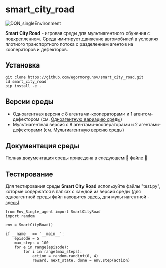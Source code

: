 # smart_city_road
 
 ![DQN_singleEnvironment](https://github.com/egormorgunov/smart_city_road/assets/108347547/a7ebe5f8-f095-4e47-8f6d-ff070e445d99)

 **Smart City Road** - игровая среды для мультиагентного обучения с подкреплением. Среда имитирует движение автомобилей в условиях плотного транспортного потока с разделением агентов на кооператоров и дефекторов.

 ## Установка
```
git clone https://github.com/egormorgunov/smart_city_road.git
cd smart_city_road
pip install -e .
```
## Версии среды
- Одноагентная версия с 8 агентами-кооператорами и 1 агентом-дефектором (см. [Одноагентную вариацию среды](single-agent-env/Env_Single_agent.py))
- Мультиагентная версия с 8 агентами-кооператорами и 2 агентами-дефекторами (см. [Мультиагентную версию среды](multi-agent-env/Env_Multi_agent.py))

## Документация среды
Полная документация среды приведена в следующем :taxi: [файле](Environment_Documentation.pdf) :taxi:

## Тестирование

Для тестирования среды **Smart City Road** используйте файлы "test.py", которые содержатся в папках с каждой из версий среды (для одноагентной среды файл находится [здесь](single-agent-env/test.py), для мультиагентной - [здесь](multi-agent-env/test.py)).

```
from Env_Single_agent import SmartCityRoad
import random

env = SmartCityRoad()

if __name__ == '__main__':
    episode = 5
    max_steps = 100
    for e in range(episode):
        for i in range(max_steps):
            action = random.randint(0, 4)
            reward, next_state, done = env.step(action)
```
